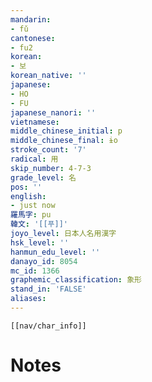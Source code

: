 ```yaml
---
mandarin:
- fǔ
cantonese:
- fu2
korean:
- 보
korean_native: ''
japanese:
- HO
- FU
japanese_nanori: ''
vietnamese:
middle_chinese_initial: p
middle_chinese_final: ɨo
stroke_count: '7'
radical: 用
skip_number: 4-7-3
grade_level: 名
pos: ''
english:
- just now
羅馬字: pu
韓文: '[[푸]]'
joyo_level: 日本人名用漢字
hsk_level: ''
hanmun_edu_level: ''
danayo_id: 8054
mc_id: 1366
graphemic_classification: 象形
stand_in: 'FALSE'
aliases:
---
```

```meta-bind-embed
[[nav/char_info]]
```

# Notes
